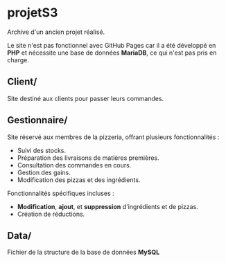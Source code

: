# projetS3
Archive d'un ancien projet réalisé.

Le site n'est pas fonctionnel avec GitHub Pages car il a été développé en **PHP** et nécessite une base de données **MariaDB**, ce qui n'est pas pris en charge.

## Client/

Site destiné aux clients pour passer leurs commandes.

## Gestionnaire/

Site réservé aux membres de la pizzeria, offrant plusieurs fonctionnalités :  
- Suivi des stocks.  
- Préparation des livraisons de matières premières.  
- Consultation des commandes en cours.  
- Gestion des gains.  
- Modification des pizzas et des ingrédients.  

Fonctionnalités spécifiques incluses :  
- **Modification**, **ajout**, et **suppression** d'ingrédients et de pizzas.  
- Création de réductions.


## Data/

Fichier de la structure de la base de données **MySQL**